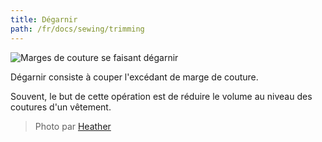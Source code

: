 ```yaml
---
title: Dégarnir
path: /fr/docs/sewing/trimming
---
```

![Marges de couture se faisant dégarnir](trimming.jpg)

Dégarnir consiste à couper l'excédant de marge de couture.

Souvent, le but de cette opération est de réduire le volume au niveau des coutures d'un vêtement.

> Photo par [Heather](http://www.feathersflights.com/2011/02/trimming-and-grading-seams.html)
